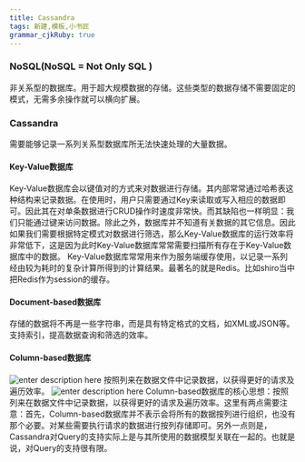```yaml
---
title: Cassandra
tags: 新建,模板,小书匠
grammar_cjkRuby: true
---
```


### NoSQL(NoSQL = Not Only SQL )
非关系型的数据库。用于超大规模数据的存储。这些类型的数据存储不需要固定的模式，无需多余操作就可以横向扩展。
### Cassandra
需要能够记录一系列关系型数据库所无法快速处理的大量数据。
#### Key-Value数据库
Key-Value数据库会以键值对的方式来对数据进行存储。其内部常常通过哈希表这种结构来记录数据。在使用时，用户只需要通过Key来读取或写入相应的数据即可。因此其在对单条数据进行CRUD操作时速度非常快。而其缺陷也一样明显：我们只能通过键来访问数据。除此之外，数据库并不知道有关数据的其它信息。因此如果我们需要根据特定模式对数据进行筛选，那么Key-Value数据库的运行效率将非常低下，这是因为此时Key-Value数据库常常需要扫描所有存在于Key-Value数据库中的数据。
Key-Value数据库常常用来作为服务端缓存使用，以记录一系列经由较为耗时的复杂计算所得到的计算结果。最著名的就是Redis。比如shiro当中把Redis作为session的缓存。
#### Document-based数据库
存储的数据将不再是一些字符串，而是具有特定格式的文档，如XML或JSON等。支持索引，提高数据查询和筛选的效率。
#### Column-based数据库
![enter description here](https://images2015.cnblogs.com/blog/126867/201603/126867-20160320200929131-309381625.png)
按照列来在数据文件中记录数据，以获得更好的请求及遍历效率。
![enter description here](https://images2015.cnblogs.com/blog/126867/201603/126867-20160320201122365-651136759.png)
Column-based数据库的核心思想：按照列来在数据文件中记录数据，以获得更好的请求及遍历效率。这里有两点需要注意：首先，Column-based数据库并不表示会将所有的数据按列进行组织，也没有那个必要。对某些需要执行请求的数据进行按列存储即可。另外一点则是，Cassandra对Query的支持实际上是与其所使用的数据模型关联在一起的。也就是说，对Query的支持很有限。


